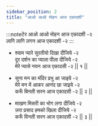 ```yaml
---
sidebar_position: 2
title: "आओ आओ मोहन आज एकादशी"
---
```


:::noteटेर
आओ आओ मोहन आज एकादशी -२ <br/>
लागि लागि लगन आज एकादशी -२
:::

- श्याम प्यारे सुरतीयो दिखा दीजिये -२ <br/>
  दूर दर्शन का प्याला पीला दीजिये -२ <br/>
  मेरे प्यासे नयन आज एकादसी -२ || १ ||

- सुना मन का मंदिर प्रभु आ जाइये -२ <br/>
  मेरे मन में आकर आनंद छा जाइये -२ <br/>
  करूँ बिनती सरन आज एकादसी -२ || २ ||

- माखण मिसरी का भोग लगा दीजिये -२ <br/>
  ज़रा प्रसाद हमको खिला दीजिये -२ <br/>
  करूँ विनती सरन आज एकादसी -२ || ३ ||
